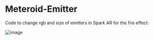 # Meteroid-Emitter
Code to change rgb and size of emitters in Spark AR for the fire effect: 

![image](https://user-images.githubusercontent.com/50753891/106316604-c7421c80-624b-11eb-8c3e-37e218e10ba7.png)
